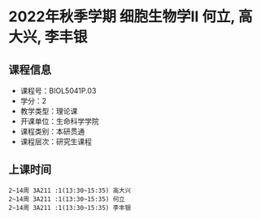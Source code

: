 # 2022年秋季学期 细胞生物学II 何立, 高大兴, 李丰银






## 课程信息

- 课程号：BIOL5041P.03
- 学分：2
- 教学类型：理论课
- 开课单位：生命科学学院
- 课程类别：本研贯通
- 课程层次：研究生课程

## 上课时间

```
2~14周 3A211 :1(13:30~15:35) 高大兴
2~14周 3A211 :1(13:30~15:35) 何立
2~14周 3A211 :1(13:30~15:35) 李丰银
```

